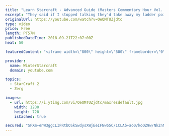 ```yaml
---
title: "Learn Starcraft - Advanced Guide (Masters Commentary Hour Vol. 1)"
excerpt: "They said if I stopped talking they'd take away my ladder points. Next one I upload will have more terran/toss blame RNGesus."
originalUrl: https://youtube.com/watch?v=OeQMTUZjdtc
type: video
price: Free
length: PT57M
publishedDateTime: 2018-09-21T22:07:00Z
heat: 50

featuredContent: "<iframe width=\"800\" height=\"500\" frameborder=\"0\" src=\"https://www.youtube.com/embed/OeQMTUZjdtc\" allow=\"accelerometer; autoplay; encrypted-media; gyroscope; picture-in-picture\" allowfullscreen></iframe>"

provider:
  name: WinterStarcraft
  domain: youtube.com

topics:
  - StarCraft 2
  - Zerg

images:
  - url: https://i.ytimg.com/vi/OeQMTUZjdtc/maxresdefault.jpg
    width: 1280
    height: 720
    isCached: true

secured: "SFXm+enW3ggCLIFRtbOSkSwdysXWjEeIFNw55C/1CLAb+ao0/koOZ9w/NkZnNT2brfm/o2cgzoSOzSy5GI4RcbQWlu7XRrdcklAVJABlowUPaEc0hY3k3amLilgCob9N17lcBAl+9lFGrb/eZx5T256+Ph0P6s9zKK/lDrzJyvzVSmlGGIxCkFN8Jsrr9ihQ9mT3xmA3pubR9iHKkDCUK/mkaXJuSasKRGujOF7cb6kr5KwD2AI19Md1N9l1ITFVUf75jqCe/q6fUp3bYht+82HNH1liuJV4hzReH49fZBQnqmKcccGzXB95/O2z6BskYeFal/zlo02ZFwaBNyilhRaI5od1Uxo/yZA1Dj3GBPigXVNDfwbslJBkkj7+ckYDnrpO4dcKGx0gRNIwkj04msGY3DHLUQnbrXqQoIwFbec=;tR+AdcNSkGBb+trc4Ov1qw=="
---
```


